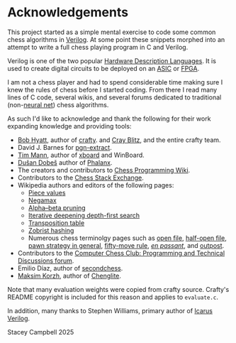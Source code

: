 Acknowledgements
================

This project started as a simple mental exercise to code some common chess algorithms in
[Verilog](https://en.wikipedia.org/wiki/Verilog). At some point these snippets
morphed into an attempt to write a full chess playing program in C and Verilog.

Verilog is one of the two popular [Hardware Description Languages](https://en.wikipedia.org/wiki/Hardware_description_language).
It is used to create digital circuits to be deployed on an [ASIC](https://en.wikipedia.org/wiki/Application-specific_integrated_circuit)
or [FPGA](https://en.wikipedia.org/wiki/Field-programmable_gate_array).

I am not a chess player and had to spend considerable time making sure I knew the
rules of chess before I started coding. From there I read many lines of C code, several
wikis, and several forums dedicated to traditional (non-[neural net](https://en.wikipedia.org/wiki/Neural_network_(machine_learning)))
chess algorithms.

As such I'd like to acknowledge and thank the following for their work expanding knowledge and providing tools:

* [Bob Hyatt](https://en.wikipedia.org/wiki/Robert_Hyatt), author of [crafty](https://en.wikipedia.org/wiki/Crafty).
  and [Cray Blitz](https://en.wikipedia.org/wiki/Cray_Blitz), and the entire crafty team.
* David J. Barnes for [pgn-extract](https://www.cs.kent.ac.uk/people/staff/djb/pgn-extract/).
* [Tim Mann](https://www.tim-mann.org), author of [xboard](https://www.gnu.org/software/xboard/) and WinBoard.
* [Dušan Dobeš](https://www.chessprogramming.org/Du%C5%A1an_Dobe%C5%A1) author of [Phalanx](https://github.com/scchess/Phalanx-XXIII).
* The creators and contributors to [Chess Programming Wiki](https://www.chessprogramming.org).
* Contributors to the [Chess Stack Exchange](https://chess.stackexchange.com).
* Wikipedia authors and editors of the following pages:
  * [Piece values](https://en.wikipedia.org/wiki/Chess_piece_relative_value)
  * [Negamax](https://en.wikipedia.org/wiki/Negamax)
  * [Alpha–beta pruning](https://en.wikipedia.org/wiki/Alpha%E2%80%93beta_pruning)
  * [Iterative deepening depth-first search](https://en.wikipedia.org/wiki/Iterative_deepening_depth-first_search)
  * [Transposition table](https://en.wikipedia.org/wiki/Transposition_table)
  * [Zobrist hashing](https://en.wikipedia.org/wiki/Zobrist_hashing)
  * Numerous chess terminolgy pages such as [open file](https://en.wikipedia.org/wiki/Open_file),
  [half-open file](https://en.wikipedia.org/wiki/Half-open_file),
  [pawn strategy in general](https://en.wikipedia.org/wiki/Pawn_structure),
  [fifty-move rule](https://en.wikipedia.org/wiki/Fifty-move_rule),
  [*en passant*](https://en.wikipedia.org/wiki/En_passant), and
  [outpost](https://en.wikipedia.org/wiki/Outpost_(chess)).
 * Contributors to the [Computer Chess Club: Programming and Technical Discussions forum](https://talkchess.com/viewforum.php?f=7).
 * Emilio Díaz, author of [secondchess](https://github.com/emdio/secondchess).
 * [Maksim Korzh](https://www.chessprogramming.org/Maksim_Korzh), author of [Chenglite](https://github.com/maksimKorzh/Chenglite).

Note that many evaluation weights were copied from crafty source. Crafty's README copyright is included for this reason and applies to
`evaluate.c`.

In addition, many thanks to Stephen Williams, primary author of [Icarus Verilog](https://github.com/steveicarus/iverilog).

Stacey Campbell 2025